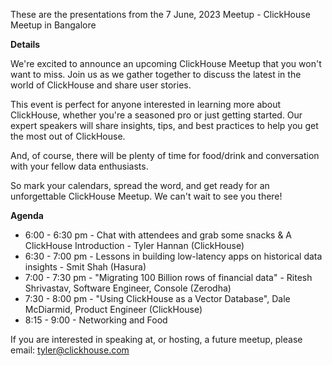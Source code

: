 These are the presentations from the 7 June, 2023 Meetup - ClickHouse Meetup in Bangalore

**Details**

We're excited to announce an upcoming ClickHouse Meetup that you won't want to miss. Join us as we gather together to discuss the latest in the world of ClickHouse and share user stories.

This event is perfect for anyone interested in learning more about ClickHouse, whether you're a seasoned pro or just getting started. Our expert speakers will share insights, tips, and best practices to help you get the most out of ClickHouse.

And, of course, there will be plenty of time for food/drink and conversation with your fellow data enthusiasts.

So mark your calendars, spread the word, and get ready for an unforgettable ClickHouse Meetup. We can't wait to see you there!

**Agenda**
* 6:00 - 6:30 pm - Chat with attendees and grab some snacks & A ClickHouse Introduction - Tyler Hannan (ClickHouse)
* 6:30 - 7:00 pm - Lessons in building low-latency apps on historical data insights - Smit Shah (Hasura)
* 7:00 - 7:30 pm - "Migrating 100 Billion rows of financial data" - Ritesh Shrivastav, Software Engineer, Console (Zerodha)
* 7:30 - 8:00 pm - "Using ClickHouse as a Vector Database", Dale McDiarmid, Product Engineer (ClickHouse)
* 8:15 - 9:00 - Networking and Food

If you are interested in speaking at, or hosting, a future meetup, please email: tyler@clickhouse.com

